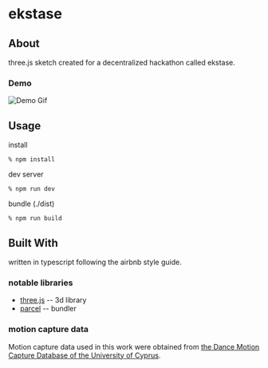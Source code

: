 # ekstase

## About

three.js sketch created for a decentralized hackathon called ekstase.

### Demo

![Demo Gif](demo.gif)

## Usage 

install
```
% npm install
```
dev server
```
% npm run dev
```
bundle (./dist)
```
% npm run build
```

## Built With

written in typescript following the airbnb style guide.

### notable libraries

* [three.js](http://threejs.org) -- 3d library
* [parcel](https://parceljs.org) -- bundler

### motion capture data

Motion capture data used in this work were obtained from [the Dance Motion Capture Database of the University of Cyprus](http://dancedb.cs.ucy.ac.cy).
